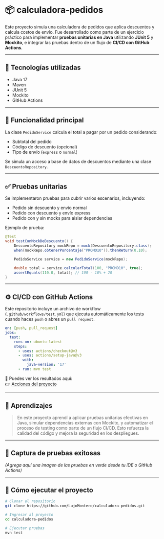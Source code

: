 # 📦 calculadora-pedidos

Este proyecto simula una calculadora de pedidos que aplica descuentos y calcula costos de envío. Fue desarrollado como parte de un ejercicio práctico para implementar **pruebas unitarias en Java** utilizando **JUnit 5** y **Mockito**, e integrar las pruebas dentro de un flujo de **CI/CD con GitHub Actions**.

---

## 🧪 Tecnologías utilizadas

- Java 17  
- Maven  
- JUnit 5  
- Mockito  
- GitHub Actions  

---

## 📌 Funcionalidad principal

La clase `PedidoService` calcula el total a pagar por un pedido considerando:

- Subtotal del pedido
- Código de descuento (opcional)
- Tipo de envío (`express` o `normal`)

Se simula un acceso a base de datos de descuentos mediante una clase `DescuentoRepository`.

---

## ✅ Pruebas unitarias

Se implementaron pruebas para cubrir varios escenarios, incluyendo:

- Pedido sin descuento y envío normal
- Pedido con descuento y envío express
- Pedido con y sin mocks para aislar dependencias

Ejemplo de prueba:

```java
@Test
void testConMockDeDescuento() {
    DescuentoRepository mockRepo = mock(DescuentoRepository.class);
    when(mockRepo.obtenerPorcentaje("PROMO10")).thenReturn(0.10);

    PedidoService service = new PedidoService(mockRepo);

    double total = service.calcularTotal(100, "PROMO10", true);
    assertEquals(110.0, total); // 100 - 10% + 20
}
```

---

## ⚙️ CI/CD con GitHub Actions

Este repositorio incluye un archivo de workflow (`.github/workflows/test.yml`) que ejecuta automáticamente los tests cuando haces `push` o abres un `pull request`.

```yaml
on: [push, pull_request]
jobs:
  test:
    runs-on: ubuntu-latest
    steps:
      - uses: actions/checkout@v3
      - uses: actions/setup-java@v3
        with:
          java-version: '17'
      - run: mvn test
```

📍 Puedes ver los resultados aquí:  
👉 [Acciones del proyecto](https://github.com/LujoMontero/calculadora-pedidos/actions)

---

## 🧠 Aprendizajes

> En este proyecto aprendí a aplicar pruebas unitarias efectivas en Java, simular dependencias externas con Mockito, y automatizar el proceso de testing como parte de un flujo CI/CD. Esto refuerza la calidad del código y mejora la seguridad en los despliegues.

---

## 📸 Captura de pruebas exitosas

*(Agrega aquí una imagen de las pruebas en verde desde tu IDE o GitHub Actions)*

---

## 🚀 Cómo ejecutar el proyecto

```bash
# Clonar el repositorio
git clone https://github.com/LujoMontero/calculadora-pedidos.git

# Ingresar al proyecto
cd calculadora-pedidos

# Ejecutar pruebas
mvn test
```
